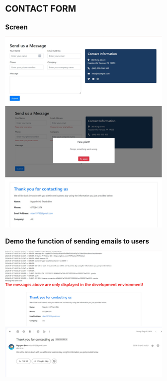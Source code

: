 # CONTACT FORM

 
## Screen 



<img src="screen/1.jpg">


<img src="screen/2.jpg">


<img src="screen/3.jpg">


## Demo the function of sending emails to users
<img src="screen/4.jpg">


<img src="screen/5.jpg">


